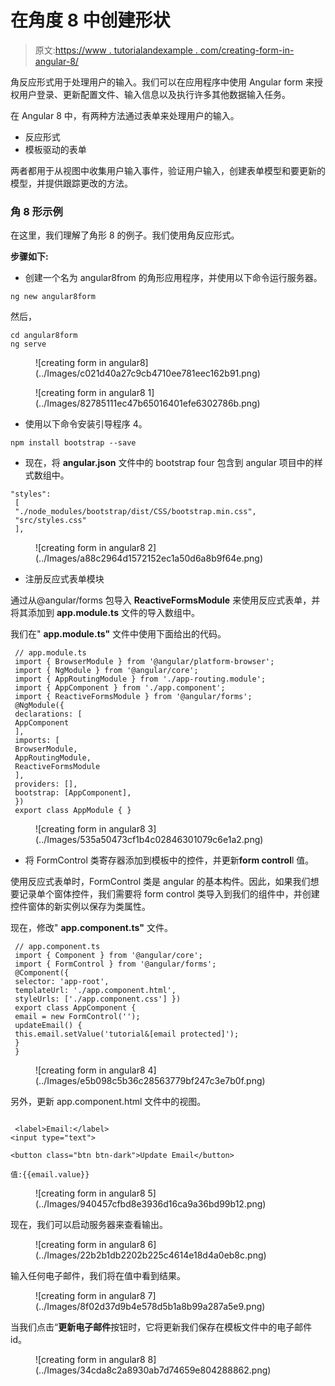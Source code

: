 # 在角度 8 中创建形状

> 原文:[https://www . tutorialandexample . com/creating-form-in-angular-8/](https://www.tutorialandexample.com/creating-form-in-angular-8/)

角反应形式用于处理用户的输入。我们可以在应用程序中使用 Angular form 来授权用户登录、更新配置文件、输入信息以及执行许多其他数据输入任务。

在 Angular 8 中，有两种方法通过表单来处理用户的输入。

*   反应形式
*   模板驱动的表单

两者都用于从视图中收集用户输入事件，验证用户输入，创建表单模型和要更新的模型，并提供跟踪更改的方法。

### 角 8 形示例

在这里，我们理解了角形 8 的例子。我们使用角反应形式。

**步骤如下:**

*   创建一个名为 angular8from 的角形应用程序，并使用以下命令运行服务器。

```
ng new angular8form
```

然后，

```
cd angular8form
ng serve 
```

<figure class="wp-block-image">![creating form in angular8](../Images/c021d40a27c9cb4710ee781eec162b91.png)</figure>

<figure class="wp-block-image">![creating form in angular8 1](../Images/82785111ec47b65016401efe6302786b.png)</figure>

*   使用以下命令安装引导程序 4。

```
npm install bootstrap --save
```

*   现在，将 **angular.json** 文件中的 bootstrap four 包含到 angular 项目中的样式数组中。

```
"styles":
 [
 "./node_modules/bootstrap/dist/CSS/bootstrap.min.css",
 "src/styles.css"
 ], 
```

<figure class="aligncenter">![creating form in angular8 2](../Images/a88c2964d1572152ec1a50d6a8b9f64e.png)</figure>

*   注册反应式表单模块

通过从@angular/forms 包导入 **ReactiveFormsModule** 来使用反应式表单，并将其添加到 **app.module.ts** 文件的导入数组中。

我们在" **app.module.ts"** 文件中使用下面给出的代码。

```
 // app.module.ts 
 import { BrowserModule } from '@angular/platform-browser'; 
 import { NgModule } from '@angular/core'; 
 import { AppRoutingModule } from './app-routing.module';
 import { AppComponent } from './app.component'; 
 import { ReactiveFormsModule } from '@angular/forms'; 
 @NgModule({ 
 declarations: [ 
 AppComponent 
 ], 
 imports: [ 
 BrowserModule, 
 AppRoutingModule, 
 ReactiveFormsModule 
 ], 
 providers: [], 
 bootstrap: [AppComponent], 
 }) 
 export class AppModule { }  
```

<figure class="aligncenter">![creating form in angular8 3](../Images/535a50473cf1b4c02846301079c6e1a2.png)</figure>

*   将 FormControl 类寄存器添加到模板中的控件，并更新**form control**l 值。

使用反应式表单时，FormControl 类是 angular 的基本构件。因此，如果我们想要记录单个窗体控件，我们需要将 form control 类导入到我们的组件中，并创建控件窗体的新实例以保存为类属性。

现在，修改" **app.component.ts"** 文件。

```
 // app.component.ts 
 import { Component } from '@angular/core'; 
 import { FormControl } from '@angular/forms'; 
 @Component({ 
 selector: 'app-root', 
 templateUrl: './app.component.html', 
 styleUrls: ['./app.component.css'] }) 
 export class AppComponent { 
 email = new FormControl(''); 
 updateEmail() { 
 this.email.setValue('tutorial&[email protected]'); 
 } 
 }  
```

<figure class="aligncenter">![creating form in angular8 4](../Images/e5b098c5b36c28563779bf247c3e7b0f.png)</figure>

另外，更新 app.component.html 文件中的视图。

```

 <label>Email:</label> 
<input type="text">

<button class="btn btn-dark">Update Email</button>

值:{{email.value}}

```

<figure class="aligncenter">![creating form in angular8 5](../Images/940457cfbd8e3936d16ca9a36bd99b12.png)</figure>

现在，我们可以启动服务器来查看输出。

<figure class="aligncenter">![creating form in angular8 6](../Images/22b2b1db2202b225c4614e18d4a0eb8c.png)</figure>

输入任何电子邮件，我们将在值中看到结果。

<figure class="aligncenter">![creating form in angular8 7](../Images/8f02d37d9b4e578d5b1a8b99a287a5e9.png)</figure>

当我们点击“**更新电子邮件**按钮时，它将更新我们保存在模板文件中的电子邮件 id。

<figure class="aligncenter">![creating form in angular8 8](../Images/34cda8c2a8930ab7d74659e804288862.png)</figure>